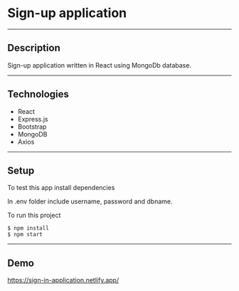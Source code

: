 # Sign-up application

---

## Description


Sign-up application written in React using MongoDb database. 

---

## Technologies

- React
- Express.js
- Bootstrap
- MongoDB
- Axios

---

## Setup

To test this app install dependencies

In .env folder include username, password and dbname.

To run this project

```
$ npm install
$ npm start
```

---

## Demo

https://sign-in-application.netlify.app/

